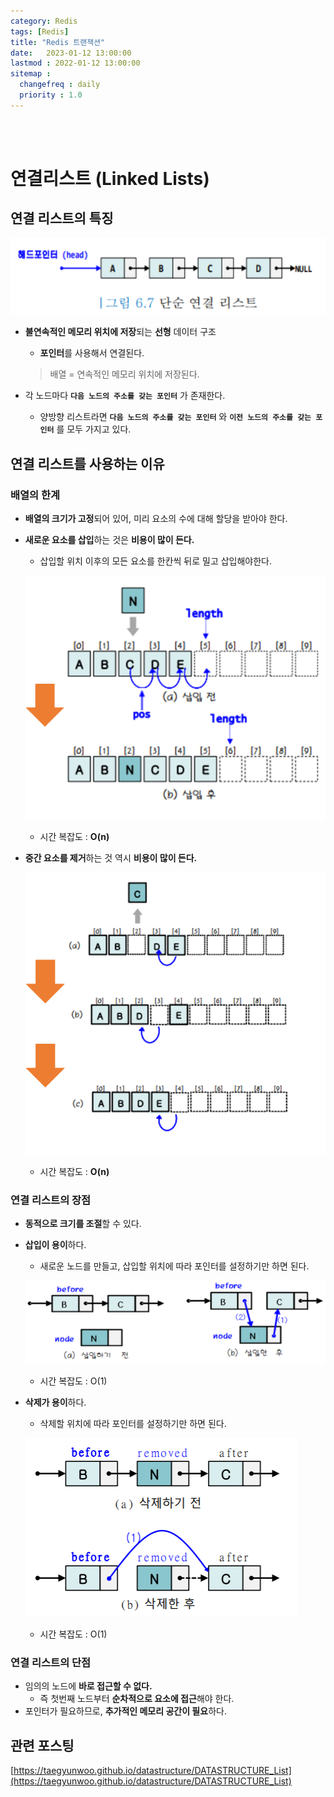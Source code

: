 ```yaml
---
category: Redis
tags: [Redis]
title: "Redis 트랜잭션"
date:   2023-01-12 13:00:00 
lastmod : 2022-01-12 13:00:00
sitemap :
  changefreq : daily
  priority : 1.0
---
```


<br/><br/>

# 연결리스트 (Linked Lists)

## 연결 리스트의 특징

![Untitled](/_interview/img/2023-01-12-Interview_Linked_Lists/Untitled.png)

- **불연속적인 메모리 위치에 저장**되는 **선형** 데이터 구조
    - **포인터**를 사용해서 연결된다.
    
    > 배열 = 연속적인 메모리 위치에 저장된다.
    > 
- 각 노드마다 **`다음 노드의 주소를 갖는 포인터`** 가 존재한다.
    - 양방향 리스트라면 **`다음 노드의 주소를 갖는 포인터`** 와 **`이전 노드의 주소를 갖는 포인터`** 를 모두 가지고 있다.

## 연결 리스트를 사용하는 이유

### 배열의 한계

- **배열의 크기가 고정**되어 있어, 미리 요소의 수에 대해 할당을 받아야 한다.
- **새로운 요소를 삽입**하는 것은 **비용이 많이 든다.**
    - 삽입할 위치 이후의 모든 요소를 한칸씩 뒤로 밀고 삽입해야한다.
    
    ![Untitled](/_interview/img/2023-01-12-Interview_Linked_Lists/Untitled%201.png)
    
    - 시간 복잡도 : **O(n)**
- **중간 요소를 제거**하는 것 역시 **비용이 많이 든다.**
    
    ![Untitled](/_interview/img/2023-01-12-Interview_Linked_Lists/Untitled%202.png)
    
    - 시간 복잡도 : **O(n)**

### 연결 리스트의 장점

- **동적으로 크기를 조절**할 수 있다.
- **삽입이 용이**하다.
    - 새로운 노드를 만들고, 삽입할 위치에 따라 포인터를 설정하기만 하면 된다.
    
    ![Untitled](/_interview/img/2023-01-12-Interview_Linked_Lists/Untitled%203.png)
    
    - 시간 복잡도 : O(1)
- **삭제가 용이**하다.
    - 삭제할 위치에 따라 포인터를 설정하기만 하면 된다.
    
    ![Untitled](/_interview/img/2023-01-12-Interview_Linked_Lists/Untitled%204.png)
    
    - 시간 복잡도 : O(1)

### 연결 리스트의 단점

- 임의의 노드에 **바로 접근할 수 없다.**
    - 즉 첫번째 노드부터 **순차적으로 요소에 접근**해야 한다.
- 포인터가 필요하므로, **추가적인 메모리 공간이 필요**하다.

## 관련 포스팅

[https://taegyunwoo.github.io/datastructure/DATASTRUCTURE_List](https://taegyunwoo.github.io/datastructure/DATASTRUCTURE_List)